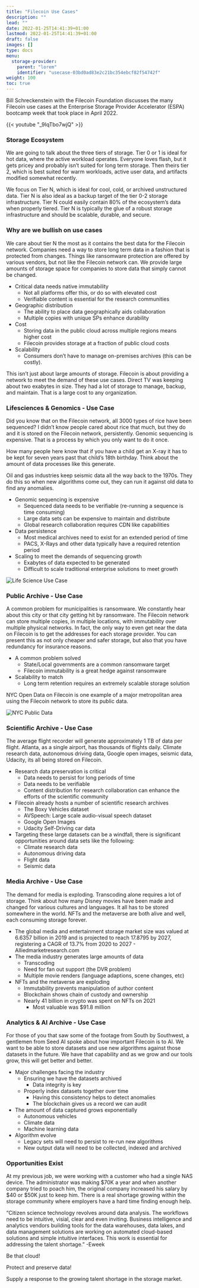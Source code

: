 ```yaml
---
title: "Filecoin Use Cases"
description: ""
lead: ""
date: 2022-01-25T14:41:39+01:00
lastmod: 2022-01-25T14:41:39+01:00
draft: false
images: []
type: docs
menu:
  storage-provider:
    parent: "lorem"
    identifier: "usecase-03bd0ad83e2c21bc354ebcf82f54742f"
weight: 100
toc: true
---
```


Bill Schreckenstein with the Filecoin Foundation discusses the many Filecoin use cases at the Enterprise Storage Provider Accelerator (ESPA) bootcamp week that took place in April 2022.

{{< youtube "_9IqTbo7wjQ" >}}

### Storage Ecosystem

We are going to talk about the three tiers of storage. Tier 0 or 1 is ideal for hot data, where the active workload operates. Everyone loves flash, but it gets pricey and probably isn’t suited for long term storage. Then theirs tier 2, which is best suited for warm workloads, active user data, and artifacts modified somewhat recently. 

We focus on Tier N, which is ideal for cool, cold, or archived unstructured data. Tier N is also ideal as a backup target of the tier 0-2 storage infrastructure. Tier N could easily contain 80% of the ecosystem’s data when properly tiered. Tier N is typically the glue of a robust storage infrastructure and should be scalable, durable, and secure. 

### Why are we bullish on use cases

We care about tier N the most as it contains the best data for the Filecoin network. Companies need a way to store long term data in a fashion that is protected from changes. Things like ransomware protection are offered by various vendors, but not like the Filecoin network can. We provide large amounts of storage space for companies to store data that simply cannot be changed. 

- Critical data needs native immutability
    - Not all platforms offer this, or do so with elevated cost
    - Verifiable content is essential for the research communities
- Geographic distribution
    - The ability to place data geographically aids collaboration
    - Multiple copies with unique SPs enhance durability
- Cost
    - Storing data in the public cloud across multiple regions means higher cost
    - Filecoin provides storage at a fraction of public cloud costs
- Scalability
    - Consumers don’t have to manage on-premises archives (this can be costly).

This isn’t just about large amounts of storage. Filecoin is about providing a network to meet the demand of these use cases. Direct TV was keeping about two exabytes in size. They had a lot of storage to manage, backup, and maintain. That is a large cost to any organization.

### Lifesciences & Genomics - Use Case

Did you know that on the Filecoin network, all 3000 types of rice have been sequenced? I didn’t know people cared about rice that much, but they do and it is stored on the Filecoin network, persistently.  Genomic sequencing is expensive. That is a process by which you only want to do it once. 

How many people here know that if you have a child get an X-ray it has to be kept for seven years past that child’s 18th birthday. Think about the amount of data processes like this generate.

Oil and gas industries keep seismic data all the way back to the 1970s. They do this so when new algorithms come out, they can run it against old data to find any anomalies.  

- Genomic sequencing is expensive
    - Sequenced data needs to be verifiable (re-running a sequence is time consuming)
    - Large data sets can be expensive to maintain and distribute
    - Global research collaboration requires CDN like capabilities
- Data persistence
    - Most medical archives need to exist for an extended period of time
    - PACS, X-Rays and other data typically have a required retention period
- Scaling to meet the demands of sequencing growth
    - Exabytes of data expected to be generated
    - Difficult to scale traditional enterprise solutions to meet growth

![Life Science Use Case](1.png)

### Public Archive - Use Case

A common problem for municipalities is ransomware. We constantly hear about this city or that city getting hit by ransomware. The Filecoin network can store multiple copies, in multiple locations, with immutability over multiple physical networks. In fact, the only way to even get near the data on Filecoin is to get the addresses for each storage provider.  You can present this as not only cheaper and safer storage, but also that you have redundancy for insurance reasons. 

- A common problem solved
    - State/Local governments are a common ransomware target
    - Filecoin immutability is a great hedge against ransomware
- Scalability to match
    - Long term retention requires an extremely scalable storage solution

NYC Open Data on Filecoin is one example of a major metropolitan area using the Filecoin network to store its public data. 

![NYC Public Data](2.png)

### Scientific Archive - Use Case

The average flight recorder will generate approximately 1 TB of data per flight. Atlanta, as a single airport, has thousands of flights daily. Climate research data, autonomous driving data, Google open images, seismic data, Udacity, its all being stored on Filecoin. 

- Research data preservation is critical
    - Data needs to persist for long periods of time
    - Data needs to be verifiable
    - Content distribution for research collaboration can enhance the efforts of the scientific community
- Filecoin already hosts a number of scientific research archives
    - The Boxy Vehicles dataset
    - AVSpeech: Large scale audio-visual speech dataset
    - Google Open Images
    - Udacity Self-Driving car data
- Targeting these large datasets can be a windfall, there is significant opportunities around data sets like the following:
    - Climate research data
    - Autonomous driving data
    - Flight data
    - Seismic data

### Media Archive - Use Case

The demand for media is exploding. Transcoding alone requires a lot of storage. Think about how many Disney movies have been made and changed for various cultures and languages. It all has to be stored somewhere in the world. NFTs and the metaverse are both alive and well, each consuming storage forever. 

- The global media and entertainment storage market size was valued at 6.6357 billion in 2019 and is projected to reach 17.8795 by 2027, registering a CAGR of 13.7% from 2020 to 2027 - Alliedmarketresearch.com
- The media industry generates large amounts of data
    - Transcoding
    - Need for fan out support (the DVR problem)
    - Multiple movie renders (language adaptions, scene changes, etc)
- NFTs and the metaverse are exploding
    - Immutability prevents manipulation of author content
    - Blockchain shows chain of custody and ownership
    - Nearly 41 billion in crypto was spent on NFTs on 2021
        - Most valuable was $91.8 million
    
### Analytics & AI Archive - Use Case
    

For those of you that saw some of the footage from South by Southwest, a gentlemen from Seed AI spoke about how important Filecoin is to AI. We want to be able to store datasets and use new algorithms against those datasets in the future. We have that capability and as we grow and our tools grow, this will get better and better. 

- Major challenges facing the industry
    - Ensuring we have the datasets archived
        - Data integrity is key
    - Properly index datasets together over time
        - Having this consistency helps to detect anomalies
        - The blockchain gives us a record we can audit
- The amount of data captured grows exponentially
    - Autonomous vehicles
    - Climate data
    - Machine learning data
- Algorithm evolve
    - Legacy sets will need to persist to re-run new algorithms
    - New output data will need to be collected, indexed and archived

### Opportunities Exist

At my previous job, we were working with a customer who had a single NAS device. The administrator was making $70K a year and when another company tried to poach him, the original company increased his salary by $40 or $50K just to keep him. There is a real shortage growing within the storage community where employers have a hard time finding enough help.  

“Citizen science technology revolves around data analysis. The workflows need to be intuitive, visial, clear and even inviting. Business intelligence and analytics vendors building tools for the data warehouses, data lakes, and data management solutions are working on automated cloud-based solutions and simple intuitive interfaces. This work is essential for addressing the talent shortage.” -Eweek

Be that cloud!

Protect and preserve data!

Supply a response to the growing talent shortage in the storage market.

